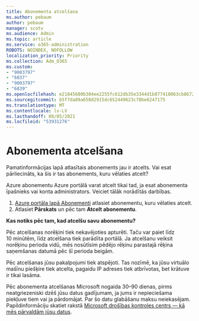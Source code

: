 ```yaml
---
title: Abonementa atcelšana
ms.author: pebaum
author: pebaum
manager: scotv
ms.audience: Admin
ms.topic: article
ms.service: o365-administration
ROBOTS: NOINDEX, NOFOLLOW
localization_priority: Priority
ms.collection: Adm_O365
ms.custom:
- "9003797"
- "6837"
- "9003797"
- "6839"
ms.openlocfilehash: e21845680b384ee2255fc612db35e3344d1b877418063cb86721964104239ac3
ms.sourcegitcommit: b5f7da89a650d2915dc652449623c78be6247175
ms.translationtype: MT
ms.contentlocale: lv-LV
ms.lasthandoff: 08/05/2021
ms.locfileid: "53931276"
---
```

# <a name="cancel-subscription"></a>Abonementa atcelšana

Pamatinformācijas lapā atlasītais abonements jau ir atcelts. Vai esat pārliecināts, ka šis ir tas abonements, kuru vēlaties atcelt?

Azure abonementu Azure portālā varat atcelt tikai tad, ja esat abonementa īpašnieks vai konta administrators. Veiciet tālāk norādītās darbības.

1. [Azure portāla lapā Abonementi](https://ms.portal.azure.com/#blade/Microsoft_Azure_Billing/SubscriptionsBlade) atlasiet abonementu, kuru vēlaties atcelt.
2. Atlasiet **Pārskats** un pēc tam **Atcelt abonementu**.

**Kas notiks pēc tam, kad atcelšu savu abonementu?**

Pēc atcelšanas norēķini tiek nekavējoties apturēti. Taču var paiet līdz 10 minūtēm, līdz atcelšana tiek parādīta portālā. Ja atcelšanu veiksit norēķinu perioda vidū, mēs nosūtīsim pēdējo rēķinu parastajā rēķina saņemšanas datumā pēc šī perioda beigām.

Pēc atcelšanas jūsu pakalpojumi tiek atspējoti. Tas nozīmē, ka jūsu virtuālo mašīnu piešķire tiek atcelta, pagaidu IP adreses tiek atbrīvotas, bet krātuve ir tikai lasāma.

Pēc abonementa atcelšanas Microsoft nogaida 30–90 dienas, pirms neatgriezeniski dzēš jūsu datus gadījumam, ja jums ir nepieciešama piekļuve tiem vai ja pārdomājat. Par šo datu glabāšanu maksu neiekasējam. Papildinformāciju skatiet rakstā [Microsoft drošības kontroles centrs — kā mēs pārvaldām jūsu datus](https://www.microsoft.com/trust-center/privacy/data-management#leave).

